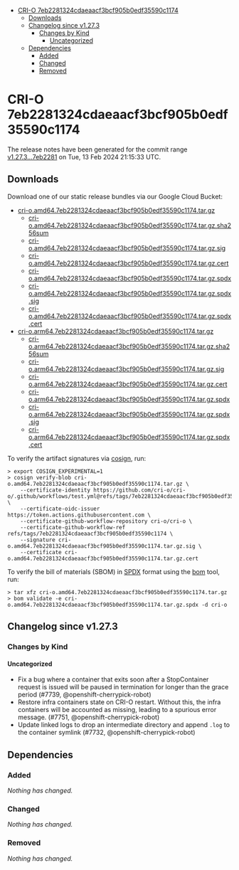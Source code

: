 - [CRI-O 7eb2281324cdaeaacf3bcf905b0edf35590c1174](#cri-o-7eb2281324cdaeaacf3bcf905b0edf35590c1174)
  - [Downloads](#downloads)
  - [Changelog since v1.27.3](#changelog-since-v1273)
    - [Changes by Kind](#changes-by-kind)
      - [Uncategorized](#uncategorized)
  - [Dependencies](#dependencies)
    - [Added](#added)
    - [Changed](#changed)
    - [Removed](#removed)

# CRI-O 7eb2281324cdaeaacf3bcf905b0edf35590c1174

The release notes have been generated for the commit range
[v1.27.3...7eb2281](https://github.com/cri-o/cri-o/compare/v1.27.3...7eb2281324cdaeaacf3bcf905b0edf35590c1174) on Tue, 13 Feb 2024 21:15:33 UTC.

## Downloads

Download one of our static release bundles via our Google Cloud Bucket:

- [cri-o.amd64.7eb2281324cdaeaacf3bcf905b0edf35590c1174.tar.gz](https://storage.googleapis.com/cri-o/artifacts/cri-o.amd64.7eb2281324cdaeaacf3bcf905b0edf35590c1174.tar.gz)
  - [cri-o.amd64.7eb2281324cdaeaacf3bcf905b0edf35590c1174.tar.gz.sha256sum](https://storage.googleapis.com/cri-o/artifacts/cri-o.amd64.7eb2281324cdaeaacf3bcf905b0edf35590c1174.tar.gz.sha256sum)
  - [cri-o.amd64.7eb2281324cdaeaacf3bcf905b0edf35590c1174.tar.gz.sig](https://storage.googleapis.com/cri-o/artifacts/cri-o.amd64.7eb2281324cdaeaacf3bcf905b0edf35590c1174.tar.gz.sig)
  - [cri-o.amd64.7eb2281324cdaeaacf3bcf905b0edf35590c1174.tar.gz.cert](https://storage.googleapis.com/cri-o/artifacts/cri-o.amd64.7eb2281324cdaeaacf3bcf905b0edf35590c1174.tar.gz.cert)
  - [cri-o.amd64.7eb2281324cdaeaacf3bcf905b0edf35590c1174.tar.gz.spdx](https://storage.googleapis.com/cri-o/artifacts/cri-o.amd64.7eb2281324cdaeaacf3bcf905b0edf35590c1174.tar.gz.spdx)
  - [cri-o.amd64.7eb2281324cdaeaacf3bcf905b0edf35590c1174.tar.gz.spdx.sig](https://storage.googleapis.com/cri-o/artifacts/cri-o.amd64.7eb2281324cdaeaacf3bcf905b0edf35590c1174.tar.gz.spdx.sig)
  - [cri-o.amd64.7eb2281324cdaeaacf3bcf905b0edf35590c1174.tar.gz.spdx.cert](https://storage.googleapis.com/cri-o/artifacts/cri-o.amd64.7eb2281324cdaeaacf3bcf905b0edf35590c1174.tar.gz.spdx.cert)
- [cri-o.arm64.7eb2281324cdaeaacf3bcf905b0edf35590c1174.tar.gz](https://storage.googleapis.com/cri-o/artifacts/cri-o.arm64.7eb2281324cdaeaacf3bcf905b0edf35590c1174.tar.gz)
  - [cri-o.arm64.7eb2281324cdaeaacf3bcf905b0edf35590c1174.tar.gz.sha256sum](https://storage.googleapis.com/cri-o/artifacts/cri-o.arm64.7eb2281324cdaeaacf3bcf905b0edf35590c1174.tar.gz.sha256sum)
  - [cri-o.arm64.7eb2281324cdaeaacf3bcf905b0edf35590c1174.tar.gz.sig](https://storage.googleapis.com/cri-o/artifacts/cri-o.arm64.7eb2281324cdaeaacf3bcf905b0edf35590c1174.tar.gz.sig)
  - [cri-o.arm64.7eb2281324cdaeaacf3bcf905b0edf35590c1174.tar.gz.cert](https://storage.googleapis.com/cri-o/artifacts/cri-o.arm64.7eb2281324cdaeaacf3bcf905b0edf35590c1174.tar.gz.cert)
  - [cri-o.arm64.7eb2281324cdaeaacf3bcf905b0edf35590c1174.tar.gz.spdx](https://storage.googleapis.com/cri-o/artifacts/cri-o.arm64.7eb2281324cdaeaacf3bcf905b0edf35590c1174.tar.gz.spdx)
  - [cri-o.arm64.7eb2281324cdaeaacf3bcf905b0edf35590c1174.tar.gz.spdx.sig](https://storage.googleapis.com/cri-o/artifacts/cri-o.arm64.7eb2281324cdaeaacf3bcf905b0edf35590c1174.tar.gz.spdx.sig)
  - [cri-o.arm64.7eb2281324cdaeaacf3bcf905b0edf35590c1174.tar.gz.spdx.cert](https://storage.googleapis.com/cri-o/artifacts/cri-o.arm64.7eb2281324cdaeaacf3bcf905b0edf35590c1174.tar.gz.spdx.cert)

To verify the artifact signatures via [cosign](https://github.com/sigstore/cosign), run:

```console
> export COSIGN_EXPERIMENTAL=1
> cosign verify-blob cri-o.amd64.7eb2281324cdaeaacf3bcf905b0edf35590c1174.tar.gz \
    --certificate-identity https://github.com/cri-o/cri-o/.github/workflows/test.yml@refs/tags/7eb2281324cdaeaacf3bcf905b0edf35590c1174 \
    --certificate-oidc-issuer https://token.actions.githubusercontent.com \
    --certificate-github-workflow-repository cri-o/cri-o \
    --certificate-github-workflow-ref refs/tags/7eb2281324cdaeaacf3bcf905b0edf35590c1174 \
    --signature cri-o.amd64.7eb2281324cdaeaacf3bcf905b0edf35590c1174.tar.gz.sig \
    --certificate cri-o.amd64.7eb2281324cdaeaacf3bcf905b0edf35590c1174.tar.gz.cert
```

To verify the bill of materials (SBOM) in [SPDX](https://spdx.org) format using the [bom](https://sigs.k8s.io/bom) tool, run:

```console
> tar xfz cri-o.amd64.7eb2281324cdaeaacf3bcf905b0edf35590c1174.tar.gz
> bom validate -e cri-o.amd64.7eb2281324cdaeaacf3bcf905b0edf35590c1174.tar.gz.spdx -d cri-o
```

## Changelog since v1.27.3

### Changes by Kind

#### Uncategorized
 - Fix a bug where a container that exits soon after a StopContainer request is issued will be paused in termination for longer than the grace period (#7739, @openshift-cherrypick-robot)
 - Restore infra containers state on CRI-O restart. Without this, the infra containers will be accounted as missing, leading to a spurious error message. (#7751, @openshift-cherrypick-robot)
 - Update linked logs to drop an intermediate directory and append `.log` to the container symlink (#7732, @openshift-cherrypick-robot)

## Dependencies

### Added
_Nothing has changed._

### Changed
_Nothing has changed._

### Removed
_Nothing has changed._
